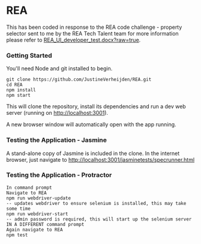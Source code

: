 # REA
This has been coded in response to the REA code challenge - property selector sent to me by the REA Tech Talent team for more information please refer to [REA_UI_developer_test.docx?raw=true](REA_UI_developer_test).

### Getting Started

You'll need Node and git installed to begin.

```
git clone https://github.com/JustineVerheijden/REA.git
cd REA
npm install
npm start
```
This will clone the repository, install its dependencies and run a dev web server (running on [http://localhost:3001](http://localhost:3001)).

A new browser window will automatically open with the app running.

### Testing the Application - Jasmine

A stand-alone copy of Jasmine is included in the clone. In the internet browser, just navigate to [http://localhost:3001/jasminetests/specrunner.html](http://localhost:3001/jasminetests/specrunner.html)

### Testing the Application - Protractor
```
In command prompt
Navigate to REA
npm run webdriver-update
-- updates webdriver to ensure selenium is installed, this may take some time
npm run webdriver-start
-- admin password is required, this will start up the selenium server
IN A DIFFERENT command prompt
Again navigate to REA
npm test
```
